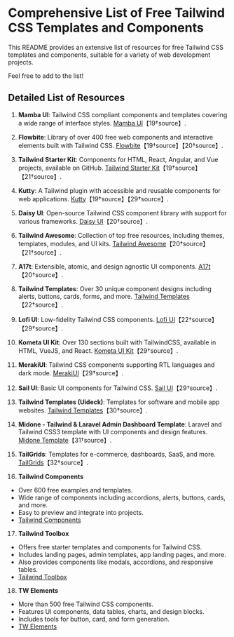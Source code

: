 
# Comprehensive List of Free Tailwind CSS Templates and Components

This README provides an extensive list of resources for free Tailwind CSS templates and components, suitable for a variety of web development projects.

Feel free to add to the list!

## Detailed List of Resources

1. **Mamba UI**: Tailwind CSS compliant components and templates covering a wide range of interface styles. [Mamba UI](https://mambaui.com/)【19†source】.

2. **Flowbite**: Library of over 400 free web components and interactive elements built with Tailwind CSS. [Flowbite](https://flowbite.com/)【19†source】【20†source】.

3. **Tailwind Starter Kit**: Components for HTML, React, Angular, and Vue projects, available on GitHub. [Tailwind Starter Kit](https://www.creative-tim.com/tailwind-starter-kit)【19†source】【21†source】.

4. **Kutty**: A Tailwind plugin with accessible and reusable components for web applications. [Kutty](https://kutty.netlify.app/)【19†source】【29†source】.

5. **Daisy UI**: Open-source Tailwind CSS component library with support for various frameworks. [Daisy UI](https://daisyui.com/)【20†source】.

6. **Tailwind Awesome**: Collection of top free resources, including themes, templates, modules, and UI kits. [Tailwind Awesome](https://www.tailwindawesome.com/)【20†source】【21†source】.

7. **A17t**: Extensible, atomic, and design agnostic UI components. [A17t](https://a17t.miles.land/)【20†source】.

8. **Tailwind Templates**: Over 30 unique component designs including alerts, buttons, cards, forms, and more. [Tailwind Templates](https://tailwindtemplates.io/)【22†source】.

9. **Lofi UI**: Low-fidelity Tailwind CSS components. [Lofi UI](https://lofiui.co/)【22†source】【29†source】.

10. **Kometa UI Kit**: Over 130 sections built with TailwindCSS, available in HTML, VueJS, and React. [Kometa UI Kit](https://kitwind.io/kometa)【29†source】.

11. **MerakiUI**: Tailwind CSS components supporting RTL languages and dark mode. [MerakiUI](https://merakiui.com/)【29†source】.

12. **Sail UI**: Basic UI components for Tailwind CSS. [Sail UI](https://sailui.github.io/)【29†source】.

13. **Tailwind Templates (Uideck)**: Templates for software and mobile app websites. [Tailwind Templates](https://tailwindtemplates.co/)【30†source】.

14. **Midone - Tailwind & Laravel Admin Dashboard Template**: Laravel and Tailwind CSS3 template with UI components and design features. [Midone Template](https://1.envato.market/Midone)【31†source】.

15. **TailGrids**: Templates for e-commerce, dashboards, SaaS, and more. [TailGrids](https://tailgrids.com/)【32†source】.

16. **Tailwind Components**
   - Over 600 free examples and templates.
   - Wide range of components including accordions, alerts, buttons, cards, and more.
   - Easy to preview and integrate into projects.
   - [Tailwind Components](https://www.tailwindcomponents.com/)

17. **Tailwind Toolbox**
   - Offers free starter templates and components for Tailwind CSS.
   - Includes landing pages, admin templates, app landing pages, and more.
   - Also provides components like modals, accordions, and responsive tables.
   - [Tailwind Toolbox](https://www.tailwindtoolbox.com/)

18. **TW Elements**
   - More than 500 free Tailwind CSS components.
   - Features UI components, data tables, charts, and design blocks.
   - Includes tools for button, card, and form generation.
   - [TW Elements](https://www.tw-elements.com/)
